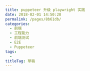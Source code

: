 ```yaml
---
title: puppeteer 升级 playwright 实践
date: 2018-02-01 14:50:28
permalink: /pages/8b61db/
categories: 
  - 前端
  - 工程能力
  - 前端测试
  - E2E
  - Puppeteer
tags: 
  - 
titleTag: 草稿
---
```

